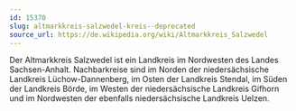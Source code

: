 ```yaml
---
id: 15370
slug: altmarkkreis-salzwedel-kreis--deprecated
source_url: https://de.wikipedia.org/wiki/Altmarkkreis_Salzwedel
---
```


Der Altmarkkreis Salzwedel ist ein Landkreis im Nordwesten des Landes Sachsen-Anhalt. Nachbarkreise sind im Norden der niedersächsische Landkreis Lüchow-Dannenberg, im Osten der Landkreis Stendal, im Süden der Landkreis Börde, im Westen der niedersächsische Landkreis Gifhorn und im Nordwesten der ebenfalls niedersächsische Landkreis Uelzen.
